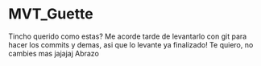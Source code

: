 # MVT_Guette
Tincho querido como estas? 
Me acorde tarde de levantarlo con git para hacer los commits y demas, asi que lo levante ya finalizado! Te quiero, no cambies mas jajajaj Abrazo
